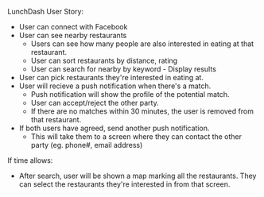 LunchDash User Story:

* User can connect with Facebook  
* User can see nearby restaurants  
	* Users can see how many people are also interested in eating at that restaurant. 
	* User can sort restaurants by distance, rating  
	* User can search for nearby by keyword - Display results  
* User can pick restaurants they're interested in eating at.  
* User will recieve a push notification when there's a match.  
	* Push notification will show the profile of the potential match.  
	* User can accept/reject the other party.  
	* If there are no matches within 30 minutes, the user is removed from that restaurant.  
* If both users have agreed, send another push notification.  
	* This will take them to a screen where they can contact the other party (eg. phone#, email address)  


If time allows:  

* After search, user will be shown a map marking all the restaurants.  They can select the restaurants they're interested in from that screen.
	